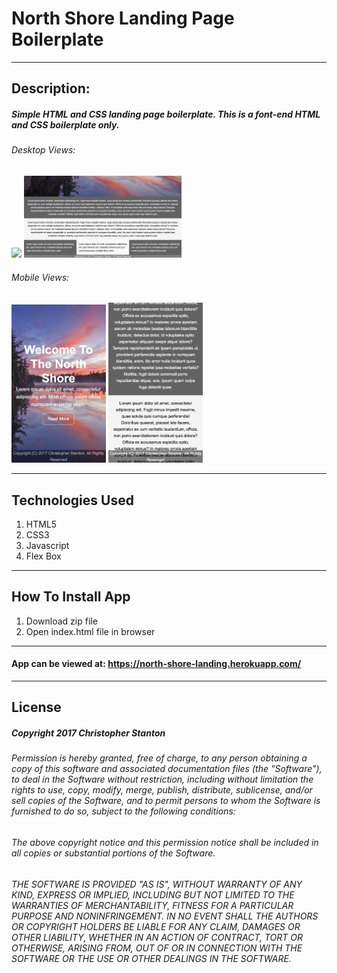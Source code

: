 

# North Shore Landing Page Boilerplate

---

## Description:
##### Simple HTML and CSS landing page boilerplate.  This is a font-end HTML and CSS boilerplate only.

###### Desktop Views:

<img src="./public/assets/images/screenshots/desktop-one.png" width="50%">

<img src="./public/assets/images/screenshots/desktop-two.png" width="50%">


###### Mobile Views:

<img src="./public/assets/images/screenshots/mobile-one.png" width="30%">

<img src="./public/assets/images/screenshots/mobile-two.png" width="30%">

---

## Technologies Used
  1. HTML5
  2. CSS3
  3. Javascript
  4. Flex Box

---  

## How To Install App
  1. Download zip file
  2. Open index.html file in browser

---

#### App can be viewed at: https://north-shore-landing.herokuapp.com/

---

## License
##### Copyright 2017 Christopher Stanton

###### Permission is hereby granted, free of charge, to any person obtaining a copy of this software and associated documentation files (the "Software"), to deal in the Software without restriction, including without limitation the rights to use, copy, modify, merge, publish, distribute, sublicense, and/or sell copies of the Software, and to permit persons to whom the Software is furnished to do so, subject to the following conditions:

###### The above copyright notice and this permission notice shall be included in all copies or substantial portions of the Software.

###### THE SOFTWARE IS PROVIDED "AS IS", WITHOUT WARRANTY OF ANY KIND, EXPRESS OR IMPLIED, INCLUDING BUT NOT LIMITED TO THE WARRANTIES OF MERCHANTABILITY, FITNESS FOR A PARTICULAR PURPOSE AND NONINFRINGEMENT. IN NO EVENT SHALL THE AUTHORS OR COPYRIGHT HOLDERS BE LIABLE FOR ANY CLAIM, DAMAGES OR OTHER LIABILITY, WHETHER IN AN ACTION OF CONTRACT, TORT OR OTHERWISE, ARISING FROM, OUT OF OR IN CONNECTION WITH THE SOFTWARE OR THE USE OR OTHER DEALINGS IN THE SOFTWARE.
